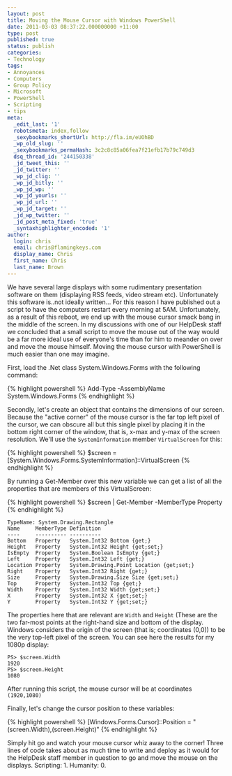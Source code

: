 ```yaml
---
layout: post
title: Moving the Mouse Cursor with Windows PowerShell
date: 2011-03-03 08:37:22.000000000 +11:00
type: post
published: true
status: publish
categories:
- Technology
tags:
- Annoyances
- Computers
- Group Policy
- Microsoft
- PowerShell
- Scripting
- tips
meta:
  _edit_last: '1'
  robotsmeta: index,follow
  _sexybookmarks_shortUrl: http://fla.im/eUOhBD
  _wp_old_slug: ''
  _sexybookmarks_permaHash: 3c2c8c85a06fea7f21efb17b79c749d3
  dsq_thread_id: '244150338'
  _jd_tweet_this: ''
  _jd_twitter: ''
  _wp_jd_clig: ''
  _wp_jd_bitly: ''
  _wp_jd_wp: ''
  _wp_jd_yourls: ''
  _wp_jd_url: ''
  _wp_jd_target: ''
  _jd_wp_twitter: ''
  _jd_post_meta_fixed: 'true'
  _syntaxhighlighter_encoded: '1'
author:
  login: chris
  email: chris@flamingkeys.com
  display_name: Chris
  first_name: Chris
  last_name: Brown
---
```


We have several large displays with some rudimentary presentation software on them (displaying RSS feeds, video stream etc). Unfortunately this software is..not ideally written... For this reason I have published out a script to have the computers restart every morning at 5AM. Unfortunately, as a result of this reboot, we end up with the mouse cursor smack bang in the middle of the screen. In my discussions with one of our HelpDesk staff we concluded that a small script to move the mouse out of the way would be a far more ideal use of everyone's time than for him to meander on over and move the mouse himself. Moving the mouse cursor with PowerShell is much easier than one may imagine.

First, load the .Net class System.Windows.Forms with the following command:

{% highlight powershell %}
Add-Type -AssemblyName System.Windows.Forms
{% endhighlight %}

Secondly, let's create an object that contains the dimensions of our screen. Because the "active corner" of the mouse cursor is the far top left pixel of the cursor, we can obscure all but this single pixel by placing it in the bottom right corner of the window, that is, x-max and y-max of the screen resolution. We'll use the `SystemInformation` member `VirtualScreen` for this:

{% highlight powershell %}
$screen = [System.Windows.Forms.SystemInformation]::VirtualScreen
{% endhighlight %}

By running a Get-Member over this new variable we can get a list of all the properties that are members of this VirtualScreen:

{% highlight powershell %}
$screen | Get-Member -MemberType Property
{% endhighlight %}

    TypeName: System.Drawing.Rectangle
    Name     MemberType Definition
    ----     ---------- ----------
    Bottom   Property   System.Int32 Bottom {get;}
    Height   Property   System.Int32 Height {get;set;}
    IsEmpty  Property   System.Boolean IsEmpty {get;}
    Left     Property   System.Int32 Left {get;}
    Location Property   System.Drawing.Point Location {get;set;}
    Right    Property   System.Int32 Right {get;}
    Size     Property   System.Drawing.Size Size {get;set;}
    Top      Property   System.Int32 Top {get;}
    Width    Property   System.Int32 Width {get;set;}
    X        Property   System.Int32 X {get;set;}
    Y        Property   System.Int32 Y {get;set;}

The properties here that are relevant are `Width` and `Height` (These are the two far-most points at the right-hand size and bottom of the display. Windows considers the origin of the screen (that is; coordinates (0,0)) to be the very top-left pixel of the screen. You can see here the results for my 1080p display:

    PS> $screen.Width
    1920
    PS> $screen.Height
    1080

After running this script, the mouse cursor will be at coordinates `(1920,1080)`

Finally, let's change the cursor position to these variables:

{% highlight powershell %}
[Windows.Forms.Cursor]::Position = "$($screen.Width),$($screen.Height)"
{% endhighlight %}

Simply hit go and watch your mouse cursor whiz away to the corner!
Three lines of code takes about as much time to write and deploy as it would for the HelpDesk staff member in question to go and move the mouse on the displays.
Scripting: 1. Humanity: 0.
